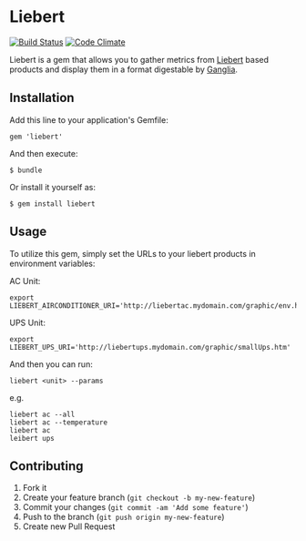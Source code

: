 # Liebert
[![Build Status](https://travis-ci.org/bswinnerton/liebert.png)](https://travis-ci.org/bswinnerton/liebert)
[![Code Climate](https://codeclimate.com/github/bswinnerton/liebert.png)](https://codeclimate.com/github/bswinnerton/liebert)

Liebert is a gem that allows you to gather metrics from [Liebert](http://www.emersonnetworkpower.com/en-US/Brands/liebert/Pages/default.aspx) based products and display them in a format digestable by [Ganglia](http://ganglia.sourceforge.net/).

## Installation

Add this line to your application's Gemfile:

    gem 'liebert'

And then execute:

    $ bundle

Or install it yourself as:

    $ gem install liebert

## Usage

To utilize this gem, simply set the URLs to your liebert products in environment variables:

AC Unit:  
```
export LIEBERT_AIRCONDITIONER_URI='http://liebertac.mydomain.com/graphic/env.htm'
```

UPS Unit:  
```
export LIEBERT_UPS_URI='http://liebertups.mydomain.com/graphic/smallUps.htm'
```

And then you can run:

```
liebert <unit> --params
```

e.g.

```
liebert ac --all
liebert ac --temperature
liebert ac
leibert ups
```

## Contributing

1. Fork it
2. Create your feature branch (`git checkout -b my-new-feature`)
3. Commit your changes (`git commit -am 'Add some feature'`)
4. Push to the branch (`git push origin my-new-feature`)
5. Create new Pull Request
